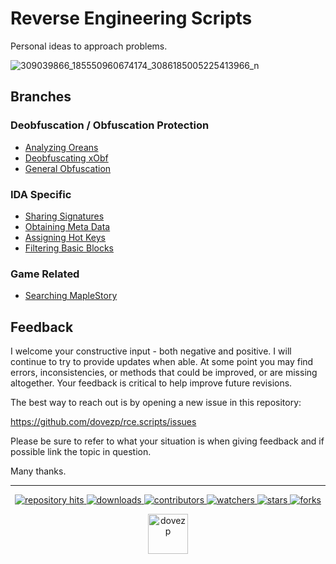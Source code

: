# Reverse Engineering Scripts

Personal ideas to approach problems.

![309039866_185550960674174_3086185005225413966_n](https://github.com/dovezp/rce.scripts/assets/89095890/5d1db70d-51fe-422b-af12-07752e2fee3c)

## Branches

### Deobfuscation / Obfuscation Protection
* [Analyzing Oreans](https://github.com/dovezp/rce.scripts/tree/oreans)
* [Deobfuscating xObf](https://github.com/dovezp/rce.scripts/tree/dexobf)
* [General Obfuscation](https://github.com/dovezp/rce.scripts/tree/obfuscation)

### IDA Specific
* [Sharing Signatures](https://github.com/dovezp/rce.scripts/tree/ida-signatures)
* [Obtaining Meta Data](https://github.com/dovezp/rce.scripts/tree/ida-metadata)
* [Assigning Hot Keys](https://github.com/dovezp/rce.scripts/tree/ida-autohotkey)
* [Filtering Basic Blocks](https://github.com/dovezp/rce.scripts/tree/ida-basicblocks)

### Game Related
* [Searching MapleStory](https://github.com/dovezp/rce.scripts/tree/maplestory)

## Feedback

I welcome your constructive input - both negative and positive. I will continue to try to provide updates when able. At some point you may find errors, inconsistencies, or methods that could be improved, or are missing altogether. Your feedback is critical to help improve future revisions.

The best way to reach out is by opening a new issue in this repository:

https://github.com/dovezp/rce.scripts/issues

Please be sure to refer to what your situation is when giving feedback and if possible link the topic in question.

Many thanks.

<hr/>

<p align="center">
  <p align="center">
    <a href="https://hits.seeyoufarm.com/api/count/graph/dailyhits.svg?url=https://github.com/dovezp/rce.scripts">
      <img src="https://hits.seeyoufarm.com/api/count/incr/badge.svg?url=https%3A%2F%2Fgithub.com%2Fdovezp%2Frce.scripts&count_bg=%2379C83D&title_bg=%23555555&icon=&icon_color=%23E7E7E7&title=hits&edge_flat=true" alt="repository hits">
    </a>
    <a href="https://github.com/dovezp/rce.scripts/releases">
      <img src="https://img.shields.io/github/downloads/dovezp/rce.scripts/total?style=flat-square" alt="downloads"/>
    </a>
    <a href="https://github.com/dovezp/rce.scripts/graphs/contributors">
      <img src="https://img.shields.io/github/contributors/dovezp/rce.scripts?style=flat-square" alt="contributors"/>
    </a>
    <a href="https://github.com/dovezp/rce.scripts/watchers">
      <img src="https://img.shields.io/github/watchers/dovezp/rce.scripts?style=flat-square" alt="watchers"/>
    </a>
    <a href="https://github.com/dovezp/rce.scripts/stargazers">
      <img src="https://img.shields.io/github/stars/dovezp/rce.scripts?style=flat-square" alt="stars"/>
    </a>
    <a href="https://github.com/dovezp/rce.scripts/network/members">
      <img src="https://img.shields.io/github/forks/dovezp/rce.scripts?style=flat-square" alt="forks"/>
    </a>
  </p>
</p>

<p align="center">
  <a href="https://github.com/dovezp">
    <img width="64" heigth="64" src="https://avatars.githubusercontent.com/u/89095890" alt="dovezp"/>
  </a>
</p>
